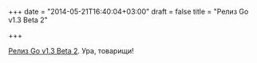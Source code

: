 +++
date = "2014-05-21T16:40:04+03:00"
draft = false
title = "Релиз Go v1.3 Beta 2"

+++

<p><a href="https://groups.google.com/forum/#!topic/golang-nuts/P5cFZTJDXCk">Релиз Go v1.3 Beta 2</a>.&nbsp;Ура, товарищи!</p>

